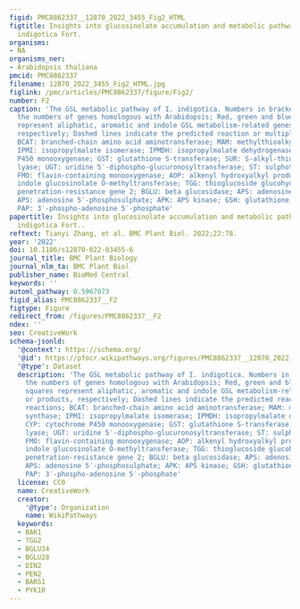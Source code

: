 ```yaml
---
figid: PMC8862337__12870_2022_3455_Fig2_HTML
figtitle: Insights into glucosinolate accumulation and metabolic pathways in Isatis
  indigotica Fort.
organisms:
- NA
organisms_ner:
- Arabidopsis thaliana
pmcid: PMC8862337
filename: 12870_2022_3455_Fig2_HTML.jpg
figlink: /pmc/articles/PMC8862337/figure/Fig2/
number: F2
caption: 'The GSL metabolic pathway of I. indigotica. Numbers in brackets represent
  the numbers of genes homologous with Arabidopsis; Red, green and blue words or squares
  represent aliphatic, aromatic and indole GSL metabolism-related genes or products,
  respectively; Dashed lines indicate the predicted reaction or multiple-step reactions;
  BCAT: branched-chain amino acid aminotransferase; MAM: methylthioalkylmalate synthase;
  IPMI: isopropylmalate isomerase; IPMDH: isopropylmalate dehydrogenase; CYP: cytochrome
  P450 monooxygenase; GST: glutathione S-transferase; SUR: S-alkyl-thiohydroximate
  lyase; UGT: uridine 5′-diphospho-glucuronosyltransferase; ST: sulphotransferase;
  FMO: flavin-containing monooxygenase; AOP: alkenyl hydroxyalkyl producing; IGMT:
  indole glucosinolate O-methyltransferase; TGG: thioglucoside glucohydrolase; PEN2:
  penetration-resistance gene 2; BGLU: beta glucosidase; APS: adenosine 5′-phosphosulphate;
  APS: adenosine 5′-phosphosulphate; APK: APS kinase; GSH: glutathione; PAPS: 3′-phospho-adenosine-5′-phosphosulphate;
  PAP: 3′-phospho-adenosine 5′-phosphate'
papertitle: Insights into glucosinolate accumulation and metabolic pathways in Isatis
  indigotica Fort..
reftext: Tianyi Zhang, et al. BMC Plant Biol. 2022;22:78.
year: '2022'
doi: 10.1186/s12870-022-03455-6
journal_title: BMC Plant Biology
journal_nlm_ta: BMC Plant Biol
publisher_name: BioMed Central
keywords: ''
automl_pathway: 0.5967073
figid_alias: PMC8862337__F2
figtype: Figure
redirect_from: /figures/PMC8862337__F2
ndex: ''
seo: CreativeWork
schema-jsonld:
  '@context': https://schema.org/
  '@id': https://pfocr.wikipathways.org/figures/PMC8862337__12870_2022_3455_Fig2_HTML.html
  '@type': Dataset
  description: 'The GSL metabolic pathway of I. indigotica. Numbers in brackets represent
    the numbers of genes homologous with Arabidopsis; Red, green and blue words or
    squares represent aliphatic, aromatic and indole GSL metabolism-related genes
    or products, respectively; Dashed lines indicate the predicted reaction or multiple-step
    reactions; BCAT: branched-chain amino acid aminotransferase; MAM: methylthioalkylmalate
    synthase; IPMI: isopropylmalate isomerase; IPMDH: isopropylmalate dehydrogenase;
    CYP: cytochrome P450 monooxygenase; GST: glutathione S-transferase; SUR: S-alkyl-thiohydroximate
    lyase; UGT: uridine 5′-diphospho-glucuronosyltransferase; ST: sulphotransferase;
    FMO: flavin-containing monooxygenase; AOP: alkenyl hydroxyalkyl producing; IGMT:
    indole glucosinolate O-methyltransferase; TGG: thioglucoside glucohydrolase; PEN2:
    penetration-resistance gene 2; BGLU: beta glucosidase; APS: adenosine 5′-phosphosulphate;
    APS: adenosine 5′-phosphosulphate; APK: APS kinase; GSH: glutathione; PAPS: 3′-phospho-adenosine-5′-phosphosulphate;
    PAP: 3′-phospho-adenosine 5′-phosphate'
  license: CC0
  name: CreativeWork
  creator:
    '@type': Organization
    name: WikiPathways
  keywords:
  - BAK1
  - TGG2
  - BGLU34
  - BGLU28
  - DIN2
  - PEN2
  - BARS1
  - PYK10
---
```

